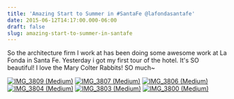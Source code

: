 ```yaml
---
title: 'Amazing Start to Summer in #SantaFe @lafondasantafe'
date: 2015-06-12T14:17:00.000-06:00
draft: false
slug: amazing-start-to-summer-in-santafe
---
```


So the architecture firm I work at has been doing some awesome work at La Fonda in Santa Fe. Yesterday i got my first tour of the hotel. It's SO beautiful! I love the Mary Colter Rabbits! SO much~

[![IMG_3809 (Medium)](http://lh3.googleusercontent.com/-g1erl3Ei3_g/VXs-sxudo6I/AAAAAAAAKHE/2zqFCNyXRUY/IMG_3809%252520%252528Medium%252529_thumb%25255B1%25255D.jpg?imgmax=800 "IMG_3809 (Medium)")](/images/blog/legacy/IMG_3809%252520%252528Medium%252529%25255B1%25255D.jpg) [![IMG_3807 (Medium)](http://lh3.googleusercontent.com/-Kcqp6ewgRow/VXs-vxXcLnI/AAAAAAAAKHc/YznawktXU8w/IMG_3807%252520%252528Medium%252529_thumb%25255B1%25255D.jpg?imgmax=800 "IMG_3807 (Medium)")](/images/blog/legacy/IMG_3807%252520%252528Medium%252529%25255B1%25255D.jpg) [![IMG_3806 (Medium)](http://lh3.googleusercontent.com/-xTArpVzFsBE/VXs-w703pfI/AAAAAAAAKH0/dBKEZfa7J9s/IMG_3806%252520%252528Medium%252529_thumb%25255B1%25255D.jpg?imgmax=800 "IMG_3806 (Medium)")](/images/blog/legacy/IMG_3806%252520%252528Medium%252529%25255B1%25255D.jpg) [![IMG_3804 (Medium)](http://lh3.googleusercontent.com/-LGq3Uml-9oY/VXs-x_2lrsI/AAAAAAAAKIM/xDDBVgTcqYk/IMG_3804%252520%252528Medium%252529_thumb.jpg?imgmax=800 "IMG_3804 (Medium)")](/images/blog/legacy/IMG_3804%252520%252528Medium%252529.jpg) [![IMG_3803 (Medium)](http://lh3.googleusercontent.com/-mUNsshNSqP0/VXs-zMjIj5I/AAAAAAAAKIk/GFbV93o3PwU/IMG_3803%252520%252528Medium%252529_thumb.jpg?imgmax=800 "IMG_3803 (Medium)")](/images/blog/legacy/IMG_3803%252520%252528Medium%252529.jpg) [![IMG_3800 (Medium)](http://lh3.googleusercontent.com/-rSJsWJUcNYg/VXs-0NHGs8I/AAAAAAAAKI8/kzZqEDjTtHA/IMG_3800%252520%252528Medium%252529_thumb%25255B6%25255D.jpg?imgmax=800 "IMG_3800 (Medium)")](/images/blog/legacy/IMG_3800%252520%252528Medium%252529%25255B6%25255D.jpg)